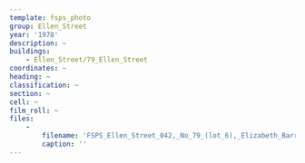 ```yaml
---
template: fsps_photo
group: Ellen_Street
year: '1978'
description: ~
buildings:
    - Ellen_Street/79_Ellen_Street
coordinates: ~
heading: ~
classification: ~
section: ~
cell: ~
film_roll: ~
files:
    -
        filename: 'FSPS_Ellen_Street_042,_No_79_(lot_6),_Elizabeth_Barrett,_8-6-C,_1978.png'
        caption: ''
---
```

